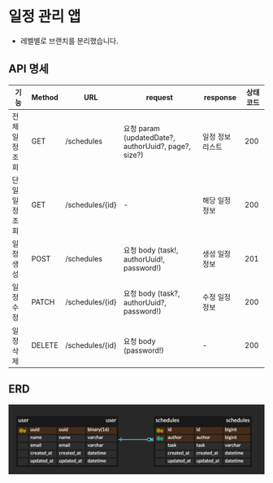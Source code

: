 # 일정 관리 앱
- 레벨별로 브랜치를 분리했습니다.
## API 명세
| 기능       | Method | URL             | request                                            | response  | 상태 코드 |
|----------|--------|-----------------|----------------------------------------------------|-----------|-------|
| 전체 일정 조회 | GET    | /schedules      | 요청 param (updatedDate?, authorUuid?, page?, size?) | 일정 정보 리스트 | 200   |
| 단일 일정 조회 | GET    | /schedules/{id} | -                                                  | 해당 일정 정보  | 200   |
| 일정 생성    | POST   | /schedules      | 요청 body (task!, authorUuid!, password!)            | 생성 일정 정보  | 201   |
| 일정 수정    | PATCH  | /schedules/{id} | 요청 body (task?, authorUuid?, password!)            | 수정 일정 정보  | 200   |
| 일정 삭제    | DELETE | /schedules/{id} | 요청 body (password!)                                | -         | 200   |

## ERD
![erd.png](erd.png)
